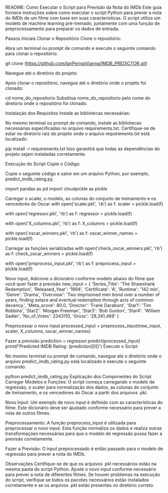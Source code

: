 README: Como Executar o Script para Previsão da Nota do IMDb
Este guia fornece instruções sobre como executar o script Python para prever a nota do IMDb de um filme com base em suas características. O script utiliza um modelo de machine learning pré-treinado, juntamente com uma função de preprocessamento para preparar os dados de entrada.

Passos Iniciais
Clonar o Repositório
Clone o repositório:

Abra um terminal ou prompt de comando e execute o seguinte comando para clonar o repositório:


git clone (https://github.com/IanPerigoVianna/IMDB_PREDICTOR.git)


Navegue até o diretório do projeto:

Após clonar o repositório, navegue até o diretório onde o projeto foi clonado:


cd nome_do_repositorio
Substitua nome_do_repositorio pelo nome do diretório onde o repositório foi clonado.

Instalação dos Requisitos
Instale as bibliotecas necessárias:

No mesmo terminal ou prompt de comando, instale as bibliotecas necessárias especificadas no arquivo requirements.txt. Certifique-se de estar no diretório raiz do projeto onde o arquivo requirements.txt está localizado:


pip install -r requirements.txt
Isso garantirá que todas as dependências do projeto sejam instaladas corretamente.

Execução do Script
Copie o Código:

Copie o seguinte código e salve em um arquivo Python, por exemplo, predict_imdb_rating.py.


import pandas as pd
import cloudpickle as pickle

 Carregar o scaler, o modelo, as colunas do conjunto de treinamento e os vencedores do Oscar
with open('scaler.pkl', 'rb') as f:
    scaler = pickle.load(f)

with open('regressor.pkl', 'rb') as f:
    regressor = pickle.load(f)

with open('X_columns.pkl', 'rb') as f:
    X_columns = pickle.load(f)

with open('oscar_winners.pkl', 'rb') as f:
    oscar_winner_names = pickle.load(f)

 Carregar as funções serializadas
with open('check_oscar_winners.pkl', 'rb') as f:
    check_oscar_winners = pickle.load(f)

with open('preprocess_input.pkl', 'rb') as f:
    preprocess_input = pickle.load(f)

 Novo input, Adicione o dicionário conforme modelo abaixo do filme que você quer fazer a previsão
new_input = {
    'Series_Title': 'The Shawshank Redemption',
    'Released_Year': '1994',
    'Certificate': 'A',
    'Runtime': '142 min',
    'Genre': 'Drama',
    'Overview': 'Two imprisoned men bond over a number of years, finding solace and eventual redemption through acts of common decency.',
    'Meta_score': 80.0,
    'Director': 'Frank Darabont',
    'Star1': 'Tim Robbins',
    'Star2': 'Morgan Freeman',
    'Star3': 'Bob Gunton',
    'Star4': 'William Sadler',
    'No_of_Votes': 2343110,
    'Gross': '28,341,469'
}

 Preprocessar o novo input
processed_input = preprocess_input(new_input, scaler, X_columns, oscar_winner_names)

 Fazer a previsão
prediction = regressor.predict(processed_input)
print(f'Predicted IMDB Rating: {prediction[0]}')
Execute o Script:

No mesmo terminal ou prompt de comando, navegue até o diretório onde o arquivo predict_imdb_rating.py está localizado e execute o seguinte comando:


python predict_imdb_rating.py
Explicação dos Componentes do Script
Carregar Modelos e Funções:
O script começa carregando o modelo de regressão, o scaler para normalização dos dados, as colunas do conjunto de treinamento, e os vencedores do Oscar a partir dos arquivos .pkl.

Novo Input:
Um exemplo de novo input é definido com as características do filme. Este dicionário deve ser ajustado conforme necessário para prever a nota de outros filmes.

Preprocessamento:
A função preprocess_input é utilizada para preprocessar o novo input. Esta função normaliza os dados e realiza outras transformações necessárias para que o modelo de regressão possa fazer a previsão corretamente.

Fazer a Previsão:
O input preprocessado é então passado para o modelo de regressão para prever a nota do IMDb.

Observações
Certifique-se de que os arquivos .pkl necessários estão na mesma pasta do script Python.
Ajuste o novo input conforme necessário para prever a nota de diferentes filmes.
Se houver problemas na execução do script, verifique se todos os pacotes necessários estão instalados corretamente e se os arquivos .pkl estão presentes no diretório correto.
